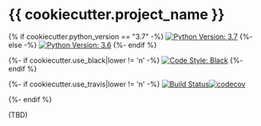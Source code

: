 # {{ cookiecutter.project_name }}

{% if cookiecutter.python_version == "3.7" -%}
[![Python Version: 3.7](https://badgen.net/badge/python/3.7/blue)](https://docs.python.org/3.7/)
{%- else -%}
[![Python Version: 3.6](https://badgen.net/badge/python/3.6/blue)](https://docs.python.org/3.6/)
{%- endif %}

{%- if cookiecutter.use_black|lower != 'n' -%}
[![Code Style: Black](https://badgen.net/badge/code%20style/black/black)](https://github.com/ambv/black)
{%- endif %}

{%- if cookiecutter.use_travis|lower != 'n' -%}
[![Build Status](https://badgen.net/badge/travis/passing/green)](https://travis-ci.com/)[![codecov](https://badgen.net/badge/coverage/100%25/green)](https://codecov.io/)
<!-- You should change codecov, travis badges to valid URL-->
{%- endif %}

(TBD)

